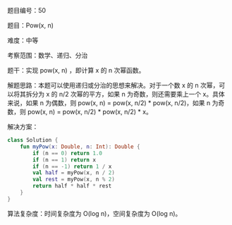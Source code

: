 题目编号：50

题目：Pow(x, n)

难度：中等

考察范围：数学、递归、分治

题干：实现 pow(x, n) ，即计算 x 的 n 次幂函数。

解题思路：本题可以使用递归或分治的思想来解决。对于一个数 x 的 n 次幂，可以将其拆分为 x 的 n/2 次幂的平方，如果 n 为奇数，则还需要乘上一个 x。具体来说，如果 n 为偶数，则 pow(x, n) = pow(x, n/2) * pow(x, n/2)，如果 n 为奇数，则 pow(x, n) = pow(x, n/2) * pow(x, n/2) * x。

解决方案：

```kotlin
class Solution {
    fun myPow(x: Double, n: Int): Double {
        if (n == 0) return 1.0
        if (n == 1) return x
        if (n == -1) return 1 / x
        val half = myPow(x, n / 2)
        val rest = myPow(x, n % 2)
        return half * half * rest
    }
}
```

算法复杂度：时间复杂度为 O(log n)，空间复杂度为 O(log n)。